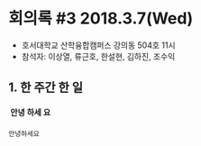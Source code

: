 # 회의록 #3 2018.3.7(Wed)

* 호서대학교 산학융합캠퍼스 강의동 504호 11시
* 참석자: 이상열, 류근호, 한설현, 김하진, 조수익

## 1. 한 주간 한 일 
####  안녕 하세 요

```
안녕하세요
```
